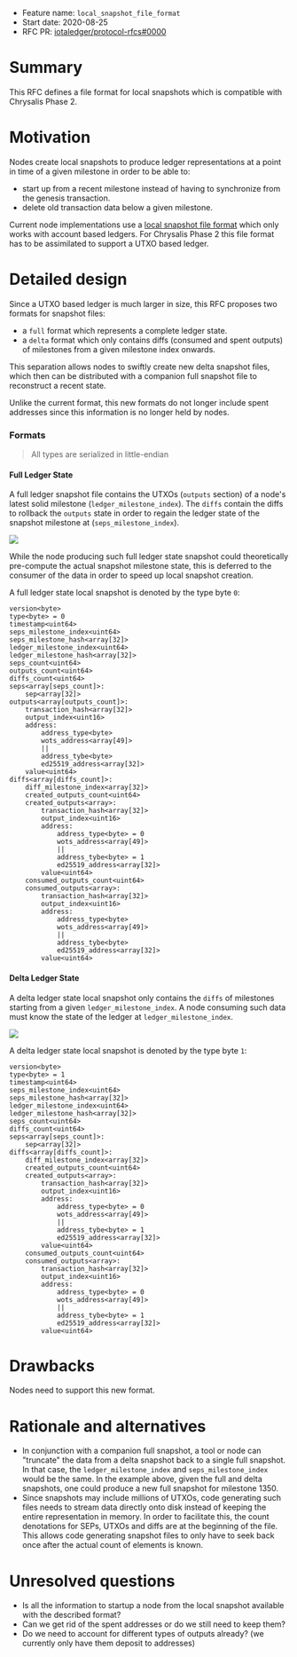 + Feature name: `local_snapshot_file_format`
+ Start date: 2020-08-25
+ RFC PR: [iotaledger/protocol-rfcs#0000](https://github.com/iotaledger/protocol-rfcs/pull/0000)

# Summary

This RFC defines a file format for local snapshots which is compatible with Chrysalis Phase 2.

# Motivation

Nodes create local snapshots to produce ledger representations at a point in time of a given milestone in order to be able to:
* start up from a recent milestone instead of having to synchronize from the genesis transaction.
* delete old transaction data below a given milestone.

Current node implementations use a [local snapshot file format](https://github.com/iotaledger/iri-ls-sa-merger/tree/351020d3b5e342b6e9a41f2868575ab7ff8c251c#generating-an-export-file-from-a-localsnapshots-db) which only works with account based ledgers. For Chrysalis Phase 2 this file format has to be assimilated to support a UTXO based ledger.

# Detailed design

Since a UTXO based ledger is much larger in size, this RFC proposes two formats for snapshot files: 
* a `full` format which represents a complete ledger state.
* a `delta` format which only contains diffs (consumed and spent outputs) of milestones from a given milestone index onwards.

This separation allows nodes to swiftly create new delta snapshot files, which then can be distributed with a companion full snapshot file to reconstruct a recent state.

Unlike the current format, this new formats do not longer include spent addresses since this information is no longer held by nodes.

### Formats

> All types are serialized in little-endian

#### Full Ledger State

A full ledger snapshot file contains the UTXOs (`outputs` section) of a node's latest solid milestone (`ledger_milestone_index`). The `diffs` contain the diffs to rollback the `outputs` state in order to regain the ledger state of the snapshot milestone at (`seps_milestone_index`).

![](https://i.imgur.com/e6WuufK.png)

While the node producing such full ledger state snapshot could theoretically pre-compute the actual snapshot milestone state, this is deferred to the consumer of the data in order to speed up local snapshot creation.

A full ledger state local snapshot is denoted by the type byte `0`:

```
version<byte>
type<byte> = 0
timestamp<uint64>
seps_milestone_index<uint64>
seps_milestone_hash<array[32]>
ledger_milestone_index<uint64>
ledger_milestone_hash<array[32]>
seps_count<uint64>
outputs_count<uint64>
diffs_count<uint64>
seps<array[seps_count]>:
	sep<array[32]>
outputs<array[outputs_count]>:
	transaction_hash<array[32]>
	output_index<uint16>
	address:
		address_type<byte>
		wots_address<array[49]>
		||
		address_tybe<byte>
		ed25519_address<array[32]>
	value<uint64>
diffs<array[diffs_count]>:
	diff_milestone_index<array[32]>
	created_outputs_count<uint64>
	created_outputs<array>:
		transaction_hash<array[32]>
		output_index<uint16>
		address:
			address_type<byte> = 0
			wots_address<array[49]>
			||
			address_tybe<byte> = 1
			ed25519_address<array[32]>
		value<uint64>
	consumed_outputs_count<uint64>
	consumed_outputs<array>:
		transaction_hash<array[32]>
		output_index<uint16>
		address:
			address_type<byte>
			wots_address<array[49]>
			||
			address_tybe<byte>
			ed25519_address<array[32]>
		value<uint64>		
```

#### Delta Ledger State

A delta ledger state local snapshot only contains the `diffs` of milestones starting from a given `ledger_milestone_index`. A node consuming such data must know the state of the ledger at `ledger_milestone_index`.

![](https://i.imgur.com/bt5BUpe.png)

A delta ledger state local snapshot is denoted by the type byte `1`:

```
version<byte>
type<byte> = 1
timestamp<uint64>
seps_milestone_index<uint64>
seps_milestone_hash<array[32]>
ledger_milestone_index<uint64>
ledger_milestone_hash<array[32]>
seps_count<uint64>
diffs_count<uint64>
seps<array[seps_count]>:
	sep<array[32]>
diffs<array[diffs_count]>:
	diff_milestone_index<array[32]>
	created_outputs_count<uint64>
	created_outputs<array>:
		transaction_hash<array[32]>
		output_index<uint16>
		address:
			address_type<byte> = 0
			wots_address<array[49]>
			||
			address_tybe<byte> = 1
			ed25519_address<array[32]>
		value<uint64>
	consumed_outputs_count<uint64>
	consumed_outputs<array>:
		transaction_hash<array[32]>
		output_index<uint16>
		address:
			address_type<byte> = 0
			wots_address<array[49]>
			||
			address_tybe<byte> = 1
			ed25519_address<array[32]>
		value<uint64>
```

# Drawbacks

Nodes need to support this new format.

# Rationale and alternatives

* In conjunction with a companion full snapshot, a tool or node can "truncate" the data from a delta snapshot back to a single full snapshot. In that case, the `ledger_milestone_index` and `seps_milestone_index` would be the same. In the example above, given the full and delta snapshots, one could produce a new full snapshot for milestone 1350.
* Since snapshots may include millions of UTXOs, code generating such files needs to stream data directly onto disk instead of keeping the entire representation in memory. In order to facilitate this, the count denotations for SEPs, UTXOs and diffs are at the beginning of the file. This allows code generating snapshot files to only have to seek back once after the actual count of elements is known.

# Unresolved questions

* Is all the information to startup a node from the local snapshot available with the described format?
* Can we get rid of the spent addresses or do we still need to keep them?
* Do we need to account for different types of outputs already? (we currently only have them deposit to addresses)